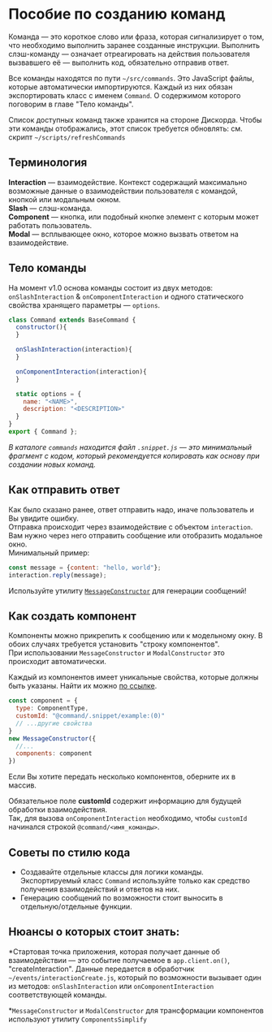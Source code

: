 # Пособие по созданию команд
Команда — это короткое слово или фраза, которая сигнализирует о том, что необходимо выполнить заранее созданные инструкции. Выполнить слэш-команду — означает отреагировать на действия пользователя вызвавшего её — выполнить код, обязательно отправив ответ.
  
Все команды находятся по пути `~/src/commands`. Это JavaScript файлы, которые автоматически импортируются. Каждый из них обязан экспортировать класс с именем `Command`. О содержимом которого поговорим в главе "Тело команды".  
  
Список доступных команд также хранится на стороне Дискорда. Чтобы эти команды отображались, этот список требуется обновлять: см. скрипт `~/scripts/refreshCommands`  
## Терминология
**Interaction** — взаимодействие. Контекст содержащий максимально возможные данные о взаимодействии пользователя с командой, кнопкой или модальным окном.  
**Slash** — слэш-команда.  
**Component** — кнопка, или подобный кнопке элемент с которым может работать пользователь.  
**Modal** — всплывающее окно, которое можно вызвать ответом на взаимодействие.
## Тело команды 
На момент v1.0 основа команды состоит из двух методов: `onSlashInteraction` & `onComponentInteraction` и одного статического свойства хранящего параметры — `options`.
```js
class Command extends BaseCommand {
  constructor(){
  }

  onSlashInteraction(interaction){
  }

  onComponentInteraction(interaction){
  }

  static options = {
    name: "<NAME>",
    description: "<DESCRIPTION>"
  }
}
export { Command };
```
_В каталоге `commands` находится файл `.snippet.js` — это минимальный фрагмент с кодом, который рекомендуется копировать как основу при создании новых команд._


## Как отправить ответ
Как было сказано ранее, ответ отправить надо, иначе пользователь и Вы увидите ошибку.  
Отправка происходит через взаимодействие с объектом `interaction`. Вам нужно через него отправить сообщение или отобразить модальное окно.  
Минимальный пример:  
```js
const message = {content: "hello, world"};
interaction.reply(message);
```
Используйте утилиту [`MessageConstructor`]() для генерации сообщений!

## Как создать компонент
Компоненты можно прикрепить к сообщению или к модельному окну. В обоих случаях требуется установить "строку компонентов".  
При использовании `MessageConstructor` и `ModalConstructor` это происходит автоматически.  
  
Каждый из компонентов имеет уникальные свойства, которые должны быть указаны. Найти их можно [по ссылке]().
```js
const component = {
  type: ComponentType,
  customId: "@command/.snippet/example:(0)"
  // ...другие свойства 
}
new MessageConstructor({
  //...
  components: component
})
```
Если Вы хотите передать несколько компонентов, оберните их в массив.  
  
Обязательное поле **customId** содержит информацию для будущей обработки взаимодействия.  
Так, для вызова `onComponentInteraction` необходимо, чтобы `customId` начинался строкой `@command/<имя_команды>`.  

## Советы по стилю кода
- Создавайте отдельные классы для логики команды. Экспортируемый класс `Command` используйте только как средство получения взаимодействий и ответов на них.
- Генерацию сообщений по возможности стоит выносить в отдельную/отдельные функции. 
 
## Нюансы о которых стоит знать:
\*Стартовая точка приложения, которая получает данные об взаимодействии — это событие получаемое в `app.client.on()`, "createInteraction". Данные передается в обработчик `~/events/interactionCreate.js`, который по возможности вызывает один из методов: `onSlashInteraction` или `onComponentInteraction` соответствующей команды.  
  
\*`MessageConstructor` и `ModalConstructor` для трансформации компонентов используют утилиту `ComponentsSimplify`
